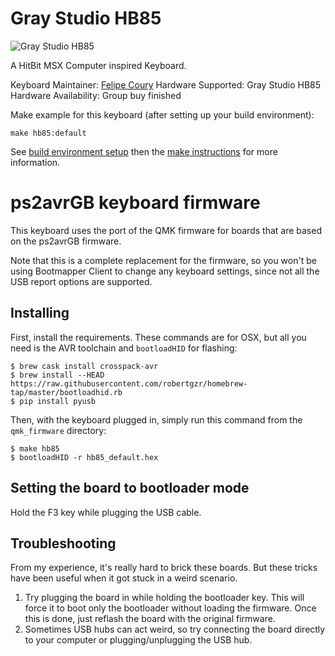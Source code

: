 # Gray Studio HB85

![Gray Studio HB85](https://i.imgur.com/cJohEqS.jpg)

A HitBit MSX Computer inspired Keyboard.

Keyboard Maintainer: [Felipe Coury](https://github.com/fcoury)
Hardware Supported: Gray Studio HB85
Hardware Availability: Group buy finished

Make example for this keyboard (after setting up your build environment):

    make hb85:default

See [build environment setup](https://docs.qmk.fm/#/getting_started_build_tools) then the [make instructions](https://docs.qmk.fm/#/getting_started_make_guide) for more information.


ps2avrGB keyboard firmware
==========================

This keyboard uses the port of the QMK firmware for boards that are based on the
ps2avrGB firmware.

Note that this is a complete replacement for the firmware, so you won't be
using Bootmapper Client to change any keyboard settings, since not all the
USB report options are supported.

## Installing

First, install the requirements. These commands are for OSX, but all you
need is the AVR toolchain and `bootloadHID` for flashing:

```
$ brew cask install crosspack-avr
$ brew install --HEAD https://raw.githubusercontent.com/robertgzr/homebrew-tap/master/bootloadhid.rb
$ pip install pyusb
```

Then, with the keyboard plugged in, simply run this command from the
`qmk_firmware` directory:

```
$ make hb85
$ bootloadHID -r hb85_default.hex
```

## Setting the board to bootloader mode

Hold the F3 key while plugging the USB cable.

## Troubleshooting

From my experience, it's really hard to brick these boards. But these
tricks have been useful when it got stuck in a weird scenario.

1. Try plugging the board in while holding the bootloader key. This will force
   it to boot only the bootloader without loading the firmware. Once this is
   done, just reflash the board with the original firmware.
2. Sometimes USB hubs can act weird, so try connecting the board directly
   to your computer or plugging/unplugging the USB hub.
